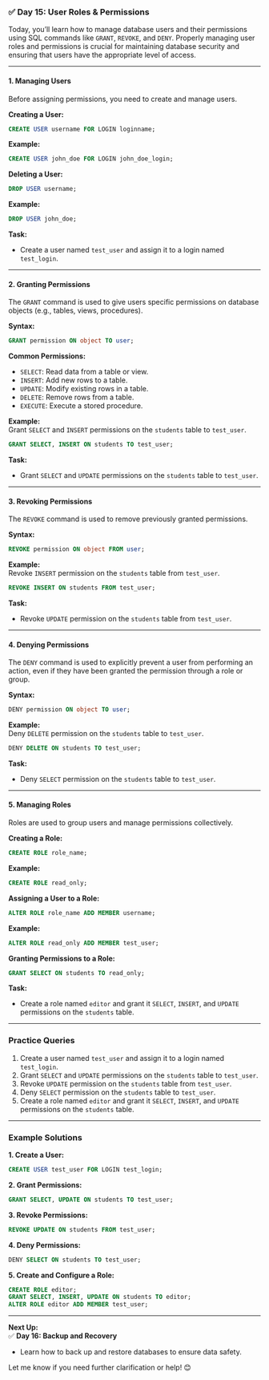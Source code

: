 ### ✅ **Day 15: User Roles & Permissions**  
Today, you’ll learn how to manage database users and their permissions using SQL commands like `GRANT`, `REVOKE`, and `DENY`. Properly managing user roles and permissions is crucial for maintaining database security and ensuring that users have the appropriate level of access.

---

#### **1. Managing Users**  
Before assigning permissions, you need to create and manage users.  

**Creating a User:**  
```sql
CREATE USER username FOR LOGIN loginname;
```

**Example:**  
```sql
CREATE USER john_doe FOR LOGIN john_doe_login;
```

**Deleting a User:**  
```sql
DROP USER username;
```

**Example:**  
```sql
DROP USER john_doe;
```

**Task:**  
- Create a user named `test_user` and assign it to a login named `test_login`.  

---

#### **2. Granting Permissions**  
The `GRANT` command is used to give users specific permissions on database objects (e.g., tables, views, procedures).  

**Syntax:**  
```sql
GRANT permission ON object TO user;
```

**Common Permissions:**  
- `SELECT`: Read data from a table or view.  
- `INSERT`: Add new rows to a table.  
- `UPDATE`: Modify existing rows in a table.  
- `DELETE`: Remove rows from a table.  
- `EXECUTE`: Execute a stored procedure.  

**Example:**  
Grant `SELECT` and `INSERT` permissions on the `students` table to `test_user`.  

```sql
GRANT SELECT, INSERT ON students TO test_user;
```

**Task:**  
- Grant `SELECT` and `UPDATE` permissions on the `students` table to `test_user`.  

---

#### **3. Revoking Permissions**  
The `REVOKE` command is used to remove previously granted permissions.  

**Syntax:**  
```sql
REVOKE permission ON object FROM user;
```

**Example:**  
Revoke `INSERT` permission on the `students` table from `test_user`.  

```sql
REVOKE INSERT ON students FROM test_user;
```

**Task:**  
- Revoke `UPDATE` permission on the `students` table from `test_user`.  

---

#### **4. Denying Permissions**  
The `DENY` command is used to explicitly prevent a user from performing an action, even if they have been granted the permission through a role or group.  

**Syntax:**  
```sql
DENY permission ON object TO user;
```

**Example:**  
Deny `DELETE` permission on the `students` table to `test_user`.  

```sql
DENY DELETE ON students TO test_user;
```

**Task:**  
- Deny `SELECT` permission on the `students` table to `test_user`.  

---

#### **5. Managing Roles**  
Roles are used to group users and manage permissions collectively.  

**Creating a Role:**  
```sql
CREATE ROLE role_name;
```

**Example:**  
```sql
CREATE ROLE read_only;
```

**Assigning a User to a Role:**  
```sql
ALTER ROLE role_name ADD MEMBER username;
```

**Example:**  
```sql
ALTER ROLE read_only ADD MEMBER test_user;
```

**Granting Permissions to a Role:**  
```sql
GRANT SELECT ON students TO read_only;
```

**Task:**  
- Create a role named `editor` and grant it `SELECT`, `INSERT`, and `UPDATE` permissions on the `students` table.  

---

### **Practice Queries**  
1. Create a user named `test_user` and assign it to a login named `test_login`.  
2. Grant `SELECT` and `UPDATE` permissions on the `students` table to `test_user`.  
3. Revoke `UPDATE` permission on the `students` table from `test_user`.  
4. Deny `SELECT` permission on the `students` table to `test_user`.  
5. Create a role named `editor` and grant it `SELECT`, `INSERT`, and `UPDATE` permissions on the `students` table.  

---

### **Example Solutions**  

**1. Create a User:**  
```sql
CREATE USER test_user FOR LOGIN test_login;
```

**2. Grant Permissions:**  
```sql
GRANT SELECT, UPDATE ON students TO test_user;
```

**3. Revoke Permissions:**  
```sql
REVOKE UPDATE ON students FROM test_user;
```

**4. Deny Permissions:**  
```sql
DENY SELECT ON students TO test_user;
```

**5. Create and Configure a Role:**  
```sql
CREATE ROLE editor;
GRANT SELECT, INSERT, UPDATE ON students TO editor;
ALTER ROLE editor ADD MEMBER test_user;
```

---

**Next Up:**  
✅ **Day 16: Backup and Recovery**  
- Learn how to back up and restore databases to ensure data safety.  

Let me know if you need further clarification or help! 😊
